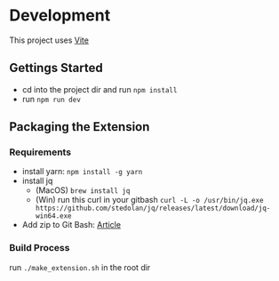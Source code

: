 # Development

This project uses [Vite](https://vitejs.dev/guide/)

## Gettings Started

- cd into the project dir and run `npm install`
- run `npm run dev`


## Packaging the Extension

### Requirements
- install yarn: `npm install -g yarn`
- install jq
  - (MacOS) `brew install jq`
  - (Win) run this curl in your gitbash `curl -L -o /usr/bin/jq.exe https://github.com/stedolan/jq/releases/latest/download/jq-win64.exe`
- Add zip to Git Bash: [Article](https://ranxing.wordpress.com/2016/12/13/add-zip-into-git-bash-on-windows/#:~:text=While%20using%20git%2Dbash%2C%20you,you%20can%20get%20from%20gnuwin32.)
  
### Build Process

run `./make_extension.sh` in the root dir